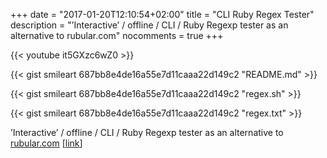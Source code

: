 +++
date = "2017-01-20T12:10:54+02:00"
title = "CLI Ruby Regex Tester"
description = "’Interactive’ / offline / CLI / Ruby Regexp tester as an alternative to rubular.com"
nocomments = true
+++

{{< youtube it5GXzc6wZ0 >}}

{{< gist smileart 687bb8e4de16a55e7d11caaa22d149c2 "README.md" >}}

{{< gist smileart 687bb8e4de16a55e7d11caaa22d149c2 "regex.sh" >}}

{{< gist smileart 687bb8e4de16a55e7d11caaa22d149c2 "regex.txt" >}}

’Interactive’ / offline / CLI / Ruby Regexp tester as an alternative to [rubular.com](http://rubular.com) [[link](https://gist.github.com/smileart/687bb8e4de16a55e7d11caaa22d149c2)]
